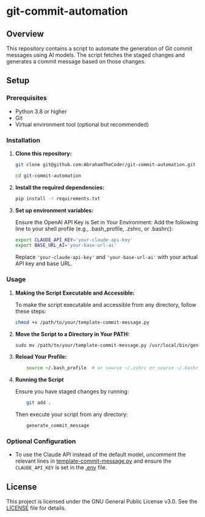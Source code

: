 # git-commit-automation

## Overview

This repository contains a script to automate the generation of Git commit messages using AI models. The script fetches the staged changes and generates a commit message based on those changes.

## Setup

### Prerequisites

- Python 3.8 or higher
- Git
- Virtual environment tool (optional but recommended)

### Installation

1. **Clone this repository:**

    ```sh
    git clone git@github.com:AbrahamTheCoder/git-commit-automation.git

    cd git-commit-automation
    ```

2. **Install the required dependencies:**

    ```sh
    pip install -r requirements.txt
    ```

3. **Set up environment variables:**

    Ensure the OpenAI API Key is Set in Your Environment: Add the following line to your shell profile (e.g., .bash_profile, .zshrc, or .bashrc):

    ```sh
    export CLAUDE_API_KEY='your-claude-api-key'
    export BASE_URL_AI='your-base-url-ai'
    ```

    Replace `'your-claude-api-key'` and `'your-base-url-ai'` with your actual API key and base URL.

### Usage

1. **Making the Script Executable and Accessible:**

    To make the script executable and accessible from any directory, follow these steps:


    ```sh
    chmod +x /path/to/your/template-commit-message.py 
    ```


2. **Move the Script to a Directory in Your PATH:**

    ```sh
    sudo mv /path/to/your/template-commit-message.py /usr/local/bin/generate_commit_message
    ```

3. **Reload Your Profile:**

    ```sh
        source ~/.bash_profile  # or source ~/.zshrc or source ~/.bashrc
    ```

4. **Running the Script**

    Ensure you have staged changes by running:

    ```sh
        git add .
    ```

    Then execute your script from any directory:

    ```sh
        generate_commit_message
    ```


### Optional Configuration

- To use the Claude API instead of the default model, uncomment the relevant lines in [template-commit-message.py](http://_vscodecontentref_/2) and ensure the `CLAUDE_API_KEY` is set in the [.env](http://_vscodecontentref_/3) file.

## License

This project is licensed under the GNU General Public License v3.0. See the [LICENSE](http://_vscodecontentref_/4) file for details.
